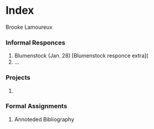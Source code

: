 # Index

Brooke Lamoureux

### Informal Responces

1. Blumenstock (Jan. 28) [Blumenstock responce extra](
2. ...

### Projects

1. 

### Formal Assignments 

1. Annoteded Bibliography
